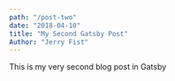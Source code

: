 ```yaml
---
path: "/post-two"
date: "2018-04-10"
title: "My Second Gatsby Post"
Author: "Jerry Fist"
---
```


This is my very second blog post in Gatsby
